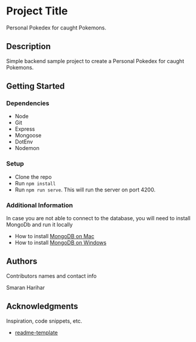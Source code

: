 # Project Title

Personal Pokedex for caught Pokemons.

## Description

Simple backend sample project to create a Personal Pokedex for caught Pokemons.

## Getting Started

### Dependencies

* Node
* Git
* Express
* Mongoose
* DotEnv
* Nodemon

### Setup

* Clone the repo
* Run `npm install`
* Run `npm run serve`. This will run the server on port 4200.

### Additional Information

In case you are not able to connect to the database, you will need to install MongoDb and run it locally
* How to install [MongoDB on Mac](https://docs.mongodb.com/manual/tutorial/install-mongodb-on-os-x/)
* How to install [MongoDB on Windows](https://docs.mongodb.com/manual/tutorial/install-mongodb-on-windows/)

## Authors

Contributors names and contact info

Smaran Harihar

## Acknowledgments

Inspiration, code snippets, etc.
* [readme-template](https://gist.github.com/DomPizzie/7a5ff55ffa9081f2de27c315f5018afc)

